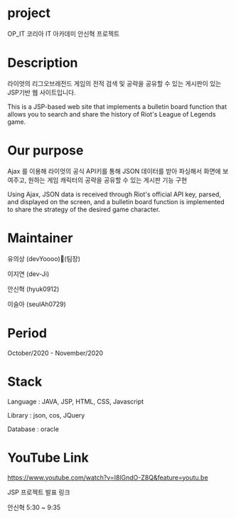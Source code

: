 # project
OP_IT
코리아 IT 아카데미 안신혁 프로젝트

# Description
라이엇의 리그오브레전드 게임의 전적 검색 및 공략을 공유할 수 있는 게시판이 있는 JSP기반 웹 사이트입니다.

This is a JSP-based web site that implements a bulletin board function that allows you to search and share the history of Riot's League of Legends game.


# Our purpose
Ajax 를 이용해 라이엇의 공식 API키를 통해 JSON 데이터를 받아 파싱해서 화면에 보여주고, 원하는 게임 캐릭터의 공략을 공유할 수 있는 게시판 기능 구현

Using Ajax, JSON data is received through Riot's official API key, parsed, and displayed on the screen, and a bulletin board function is implemented to share the strategy of the desired game character.

# Maintainer
유의상 (devYoooo)👑(팀장)

이지연 (dev-Ji)

안신혁 (hyuk0912)

이슬아 (seulAh0729)


# Period
October/2020 - November/2020

# Stack
Language : JAVA, JSP, HTML, CSS, Javascript

Library : json, cos, JQuery

Database : oracle

# YouTube Link
https://www.youtube.com/watch?v=I8lGndO-Z8Q&feature=youtu.be

JSP 프로젝트 발표 링크

안신혁 5:30 ~ 9:35
